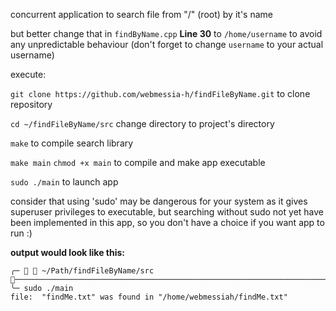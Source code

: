 concurrent application to search file from "/" (root) by it's name

 but better change that in ```findByName.cpp``` **Line 30** to ```/home/username``` to avoid any unpredictable behaviour (don't forget to change ```username``` to your actual username)

execute:

 ```git clone https://github.com/webmessia-h/findFileByName.git``` to clone repository

```cd ~/findFileByName/src``` change directory to project's directory
 
 ```make``` to compile search library 

```make main``` ```chmod +x main``` to compile and make app executable

 ```sudo ./main``` to launch app

 consider that using 'sudo' may be dangerous for your system as it gives superuser privileges to executable, but searching without sudo not yet have been implemented in this app, so you don't have a choice if you want app to run :)

**output would look like this:**
```
╭─   ~/Path/findFileByName/src ───────────────────────────────────────────────────────────────────────────────────────────────
╰─ sudo ./main
file:  "findMe.txt" was found in "/home/webmessiah/findMe.txt"
```
